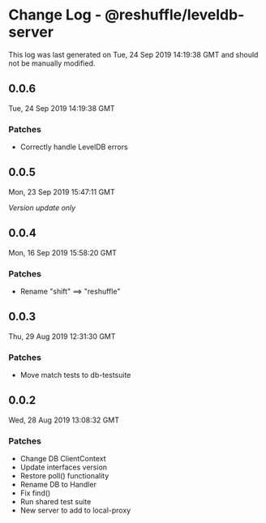 # Change Log - @reshuffle/leveldb-server

This log was last generated on Tue, 24 Sep 2019 14:19:38 GMT and should not be manually modified.

## 0.0.6
Tue, 24 Sep 2019 14:19:38 GMT

### Patches

- Correctly handle LevelDB errors

## 0.0.5
Mon, 23 Sep 2019 15:47:11 GMT

*Version update only*

## 0.0.4
Mon, 16 Sep 2019 15:58:20 GMT

### Patches

- Rename "shift" ==> "reshuffle"

## 0.0.3
Thu, 29 Aug 2019 12:31:30 GMT

### Patches

- Move match tests to db-testsuite

## 0.0.2
Wed, 28 Aug 2019 13:08:32 GMT

### Patches

- Change DB ClientContext
- Update interfaces version
- Restore poll() functionality
- Rename DB to Handler
- Fix find()
- Run shared test suite
- New server to add to local-proxy

